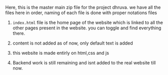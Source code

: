Here, this is the master main zip file for the project dhruva.
we have all the files here in order, naming of each file is done with proper notations
files
1. ```index.html``` file is the home page of the website which is linked to all the other pages present in the website. you can toggle and find everything there.

2. content is not added as of now, only default text is added 

3. this website is made entirly on html,css and js

4. Backend work is still remaining and isnt added to the real website till now.
